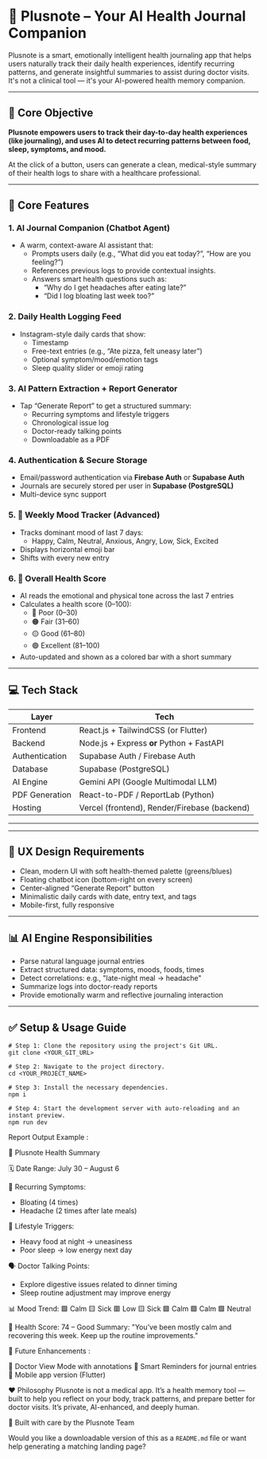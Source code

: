 # 🌿 Plusnote – Your AI Health Journal Companion

Plusnote is a smart, emotionally intelligent health journaling app that helps users naturally track their daily health experiences, identify recurring patterns, and generate insightful summaries to assist during doctor visits. It's not a clinical tool — it's your AI-powered health memory companion.

---

## 🚀 Core Objective

**Plusnote empowers users to track their day-to-day health experiences (like journaling), and uses AI to detect recurring patterns between food, sleep, symptoms, and mood.**

At the click of a button, users can generate a clean, medical-style summary of their health logs to share with a healthcare professional.

---

## 🧠 Core Features

### 1. AI Journal Companion (Chatbot Agent)
- A warm, context-aware AI assistant that:
  - Prompts users daily (e.g., “What did you eat today?”, “How are you feeling?”)
  - References previous logs to provide contextual insights.
  - Answers smart health questions such as:
    - “Why do I get headaches after eating late?”
    - “Did I log bloating last week too?”

### 2. Daily Health Logging Feed
- Instagram-style daily cards that show:
  - Timestamp
  - Free-text entries (e.g., “Ate pizza, felt uneasy later”)
  - Optional symptom/mood/emotion tags
  - Sleep quality slider or emoji rating

### 3. AI Pattern Extraction + Report Generator
- Tap “Generate Report” to get a structured summary:
  - Recurring symptoms and lifestyle triggers
  - Chronological issue log
  - Doctor-ready talking points
  - Downloadable as a PDF

### 4. Authentication & Secure Storage
- Email/password authentication via **Firebase Auth** or **Supabase Auth**
- Journals are securely stored per user in **Supabase (PostgreSQL)**
- Multi-device sync support

### 5. 🔁 Weekly Mood Tracker (Advanced)
- Tracks dominant mood of last 7 days:
  - Happy, Calm, Neutral, Anxious, Angry, Low, Sick, Excited
- Displays horizontal emoji bar
- Shifts with every new entry

### 6. 🧠 Overall Health Score
- AI reads the emotional and physical tone across the last 7 entries
- Calculates a health score (0–100):
  - 🔴 Poor (0–30)
  - 🟠 Fair (31–60)
  - 🟡 Good (61–80)
  - 🟢 Excellent (81–100)
- Auto-updated and shown as a colored bar with a short summary

---



## 💻 Tech Stack

| Layer           | Tech                             |
|----------------|----------------------------------|
| Frontend        | React.js + TailwindCSS (or Flutter) |
| Backend         | Node.js + Express **or** Python + FastAPI |
| Authentication  | Supabase Auth / Firebase Auth     |
| Database        | Supabase (PostgreSQL)             |
| AI Engine       | Gemini API (Google Multimodal LLM) |
| PDF Generation  | React-to-PDF / ReportLab (Python) |
| Hosting         | Vercel (frontend), Render/Firebase (backend) |

---


---

## 🧩 UX Design Requirements

- Clean, modern UI with soft health-themed palette (greens/blues)
- Floating chatbot icon (bottom-right on every screen)
- Center-aligned “Generate Report” button
- Minimalistic daily cards with date, entry text, and tags
- Mobile-first, fully responsive

---

## 📊 AI Engine Responsibilities

- Parse natural language journal entries
- Extract structured data: symptoms, moods, foods, times
- Detect correlations: e.g., "late-night meal → headache"
- Summarize logs into doctor-ready reports
- Provide emotionally warm and reflective journaling interaction

---

## ✅ Setup & Usage Guide


```
# Step 1: Clone the repository using the project's Git URL.
git clone <YOUR_GIT_URL>

# Step 2: Navigate to the project directory.
cd <YOUR_PROJECT_NAME>

# Step 3: Install the necessary dependencies.
npm i

# Step 4: Start the development server with auto-reloading and an instant preview.
npm run dev
```

Report Output Example :

🧾 Plusnote Health Summary

🗓 Date Range: July 30 – August 6

📌 Recurring Symptoms:
- Bloating (4 times)
- Headache (2 times after late meals)

🍔 Lifestyle Triggers:
- Heavy food at night → uneasiness
- Poor sleep → low energy next day

🗣️ Doctor Talking Points:
- Explore digestive issues related to dinner timing
- Sleep routine adjustment may improve energy

📊 Mood Trend:
🟩 Calm 🟨 Sick 🟥 Low 🟨 Sick 🟩 Calm 🟩 Calm 🟩 Neutral

🏥 Health Score: 74 – Good
Summary: "You’ve been mostly calm and recovering this week. Keep up the routine improvements."



🧠 Future Enhancements :

📑 Doctor View Mode with annotations
🔔 Smart Reminders for journal entries
📱 Mobile app version (Flutter)



❤️ Philosophy
Plusnote is not a medical app.
It’s a health memory tool — built to help you reflect on your body, track patterns, and prepare better for doctor visits.
It’s private, AI-enhanced, and deeply human.


🙌 Built with care by the Plusnote Team

Would you like a downloadable version of this as a `README.md` file or want help generating a matching landing page?


